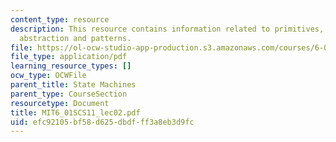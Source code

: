```yaml
---
content_type: resource
description: This resource contains information related to primitives, combination,
  abstraction and patterns.
file: https://ol-ocw-studio-app-production.s3.amazonaws.com/courses/6-01sc-introduction-to-electrical-engineering-and-computer-science-i-spring-2011/efc92105bf58d625dbdfff3a8eb3d9fc_MIT6_01SCS11_lec02.pdf
file_type: application/pdf
learning_resource_types: []
ocw_type: OCWFile
parent_title: State Machines
parent_type: CourseSection
resourcetype: Document
title: MIT6_01SCS11_lec02.pdf
uid: efc92105-bf58-d625-dbdf-ff3a8eb3d9fc
---
```

